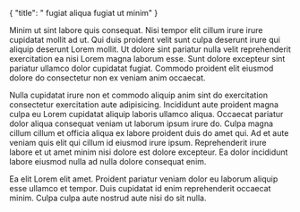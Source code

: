 {
  "title": " fugiat aliqua fugiat ut minim"
}

Minim ut sint labore quis consequat. Nisi tempor elit cillum irure irure cupidatat mollit ad ut. Qui duis proident velit sunt culpa deserunt irure qui aliquip deserunt Lorem mollit. Ut dolore sint pariatur nulla velit reprehenderit exercitation ea nisi Lorem magna laborum esse. Sunt dolore excepteur sint pariatur ullamco dolor cupidatat fugiat. Commodo proident elit eiusmod dolore do consectetur non ex veniam anim occaecat.

Nulla cupidatat irure non et commodo aliquip anim sint do exercitation consectetur exercitation aute adipisicing. Incididunt aute proident magna culpa eu Lorem cupidatat aliquip laboris ullamco aliqua. Occaecat pariatur dolor aliqua consequat veniam ut laborum ipsum irure do. Culpa magna cillum cillum et officia aliqua ex labore proident duis do amet qui. Ad et aute veniam quis elit qui cillum id eiusmod irure ipsum. Reprehenderit irure labore et ut amet minim nisi dolore est dolore excepteur. Ea dolor incididunt labore eiusmod nulla ad nulla dolore consequat enim.

Ea elit Lorem elit amet. Proident pariatur veniam dolor eu laborum aliquip esse ullamco et tempor. Duis cupidatat id enim reprehenderit occaecat minim. Culpa culpa aute nostrud aute nisi do sit nulla.